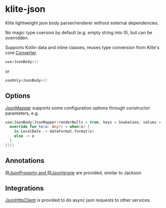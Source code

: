 # klite-json

Klite lightweight json body parser/renderer without external dependencies.

No magic type coersion by default (e.g. empty string into 0), but can be overridden.

Supports Kotlin data and inline classes, reuses type conversion from Klite's core [Converter](../core/src/Converter.kt).

```kotlin
use<JsonBody>()
```
or
```kotlin
useOnly<JsonBody>()
```

## Options

[JsonMapper](src/JsonMapper.kt) supports some configuration options through constructor parameters, e.g.

```kotlin
use(JsonBody(JsonMapper(renderNulls = true, keys = SnakeCase, values = object: ValueConverter<Any?>() {
  override fun to(o: Any?) = when(o) {
    is LocalDate -> dateFormat.format(o)
    else -> o
  }
})))
```

## Annotations

[@JsonProperty and @JsonIgnore](src/JsonMapper.kt) are provided, similar to Jackson

## Integrations

[JsonHttpClient](src/JsonHttpClient.kt) is provided to do async json requests to other services.
